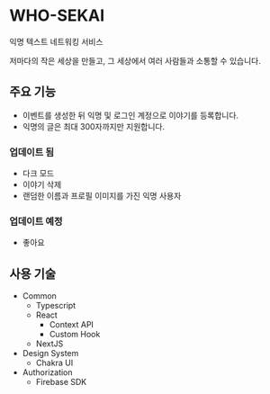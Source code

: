 # WHO-SEKAI

익명 텍스트 네트워킹 서비스

저마다의 작은 세상을 만들고, 그 세상에서 여러 사람들과 소통할 수 있습니다.

## 주요 기능

- 이벤트를 생성한 뒤 익명 및 로그인 계정으로 이야기를 등록합니다.
  <!-- - 사용자는 등록된 글에 좋아요를 클릭할 수 있습니다. -->
    <!-- - 한번 좋아요 클릭한 뒤 2번 좋아요할 수 없습니다. -->
- 익명의 글은 최대 300자까지만 지원합니다.

### 업데이트 됨

- 다크 모드
- 이야기 삭제
- 랜덤한 이름과 프로필 이미지를 가진 익명 사용자

### 업데이트 예정

- 좋아요

## 사용 기술

- Common
  - Typescript
  - React
    - Context API
    - Custom Hook
  - NextJS
- Design System
  - Chakra UI
- Authorization
  - Firebase SDK
